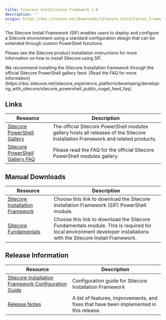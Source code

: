 ```yaml
---
title: Sitecore Installation Framework 1.0
description: ''
origin: https://dev.sitecore.net/Downloads/Sitecore_Installation_Framework/1x/Sitecore_Installation_Framework_10
---
```


The Sitecore Install Framework (SIF) enables users to deploy and configure a Sitecore environment using a standard configuration design that can be extended through custom PowerShell functions.

Please see the Sitecore product installation instructions for more information on how to install Sitecore using SIF.

  <Alert variant='warning' mb={4}>
    <AlertIcon />
    We recommend installing the Sitecore Installation framework through the official Sitecore PowerShell gallery feed. [Read the FAQ for more information](https://doc.sitecore.net/sitecore_experience_platform/developing/developing_with_sitecore/sitecore_powershell_public_nuget_feed_faq).
  </Alert>
  

## Links

 | Resource | Description |
 | --- | --- |
 | [Sitecore PowerShell Gallery](https://cloudsmith.io/~sitecore/repos/resources/packages/) | The official Sitecore PowerShell modules gallery hosts all releases of the Sitecore Installation Framework and related products. |
 | [Sitecore PowerShell Gallery FAQ](https://doc.sitecore.net/sitecore_experience_platform/developing/developing_with_sitecore/sitecore_powershell_public_nuget_feed_faq) | Please read the FAQ for the official Sitecore PowerShell modules gallery. |

## Manual Downloads

 | Resource | Description |
 | --- | --- |
 | [Sitecore Installation Framework](https://scdp.blob.core.windows.net/downloads/Sitecore%20Installation%20Framework/1x/Sitecore%20Installation%20Framework%201.0/Secure/SitecoreInstallFramework%201.0%20rev.%20171003.zip) | Choose this link to download the Sitecore Installation Framework (SIF) PowerShell module. |
 | [Sitecore Fundamentals](https://scdp.blob.core.windows.net/downloads/Sitecore%20Installation%20Framework/1x/Sitecore%20Installation%20Framework%201.0/Secure/SitecoreFundamentals.1.0%20rev.%20170922.zip) | Choose this link to download the Sitecore Fundamentals module. This is required for local environment developer installations with the Sitecore Install Framework. |

## Release Information

 | Resource | Description |
 | --- | --- |
 | [Sitecore Installation Framework Configuration Guide](https://scdp.blob.core.windows.net/downloads/Sitecore%20Installation%20Framework/1x/Sitecore%20Installation%20Framework%201.0/Secure/Sitecore-Installation-Framework-Configuration-Guide.pdf) | Configuration guide for Sitecore Installation Framework |
 | [Release Notes](/downloads/Sitecore_Installation_Framework/1x/Sitecore_Installation_Framework_10/Release_Notes) | A list of features, improvements, and fixes that have been implemented in this release. |